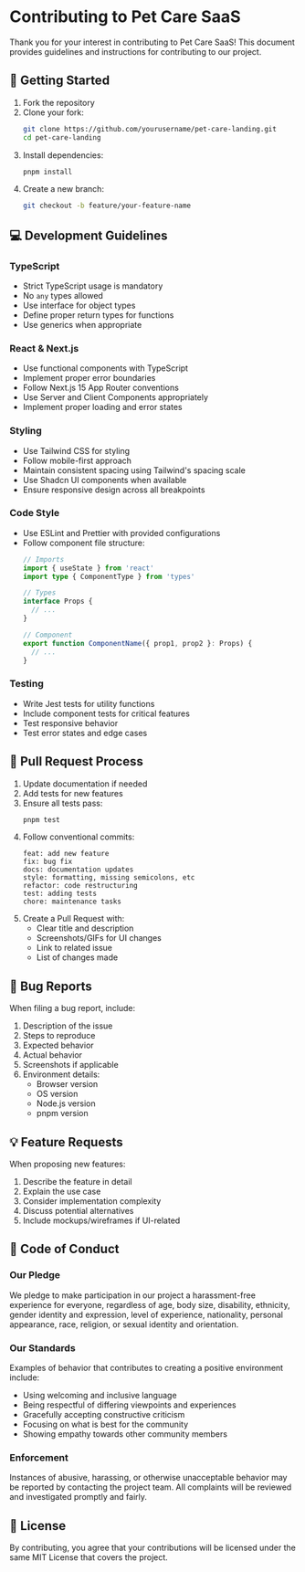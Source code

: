 # Contributing to Pet Care SaaS

Thank you for your interest in contributing to Pet Care SaaS! This document provides guidelines and instructions for contributing to our project.

## 🚀 Getting Started

1. Fork the repository
2. Clone your fork:
   ```bash
   git clone https://github.com/yourusername/pet-care-landing.git
   cd pet-care-landing
   ```
3. Install dependencies:
   ```bash
   pnpm install
   ```
4. Create a new branch:
   ```bash
   git checkout -b feature/your-feature-name
   ```

## 💻 Development Guidelines

### TypeScript

- Strict TypeScript usage is mandatory
- No `any` types allowed
- Use interface for object types
- Define proper return types for functions
- Use generics when appropriate

### React & Next.js

- Use functional components with TypeScript
- Implement proper error boundaries
- Follow Next.js 15 App Router conventions
- Use Server and Client Components appropriately
- Implement proper loading and error states

### Styling

- Use Tailwind CSS for styling
- Follow mobile-first approach
- Maintain consistent spacing using Tailwind's spacing scale
- Use Shadcn UI components when available
- Ensure responsive design across all breakpoints

### Code Style

- Use ESLint and Prettier with provided configurations
- Follow component file structure:
  ```typescript
  // Imports
  import { useState } from 'react'
  import type { ComponentType } from 'types'
  
  // Types
  interface Props {
    // ...
  }
  
  // Component
  export function ComponentName({ prop1, prop2 }: Props) {
    // ...
  }
  ```

### Testing

- Write Jest tests for utility functions
- Include component tests for critical features
- Test responsive behavior
- Test error states and edge cases

## 📝 Pull Request Process

1. Update documentation if needed
2. Add tests for new features
3. Ensure all tests pass:
   ```bash
   pnpm test
   ```
4. Follow conventional commits:
   ```
   feat: add new feature
   fix: bug fix
   docs: documentation updates
   style: formatting, missing semicolons, etc
   refactor: code restructuring
   test: adding tests
   chore: maintenance tasks
   ```
5. Create a Pull Request with:
   - Clear title and description
   - Screenshots/GIFs for UI changes
   - Link to related issue
   - List of changes made

## 🐛 Bug Reports

When filing a bug report, include:

1. Description of the issue
2. Steps to reproduce
3. Expected behavior
4. Actual behavior
5. Screenshots if applicable
6. Environment details:
   - Browser version
   - OS version
   - Node.js version
   - pnpm version

## 💡 Feature Requests

When proposing new features:

1. Describe the feature in detail
2. Explain the use case
3. Consider implementation complexity
4. Discuss potential alternatives
5. Include mockups/wireframes if UI-related

## 📜 Code of Conduct

### Our Pledge

We pledge to make participation in our project a harassment-free experience for everyone, regardless of age, body size, disability, ethnicity, gender identity and expression, level of experience, nationality, personal appearance, race, religion, or sexual identity and orientation.

### Our Standards

Examples of behavior that contributes to creating a positive environment include:

- Using welcoming and inclusive language
- Being respectful of differing viewpoints and experiences
- Gracefully accepting constructive criticism
- Focusing on what is best for the community
- Showing empathy towards other community members

### Enforcement

Instances of abusive, harassing, or otherwise unacceptable behavior may be reported by contacting the project team. All complaints will be reviewed and investigated promptly and fairly.

## 📄 License

By contributing, you agree that your contributions will be licensed under the same MIT License that covers the project.
